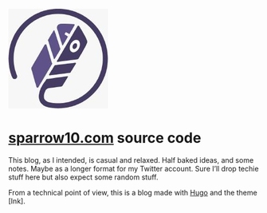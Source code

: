 [![sparrow10.com][1]][2]

# [sparrow10.com][2] source code

This blog, as I intended, is casual and relaxed. Half baked ideas, and some notes. Maybe as a longer format for my Twitter account. Sure I’ll drop techie stuff here but also expect some random stuff. 

From a technical point of view, this is a blog made with [Hugo][3] and the theme [Ink].

[1]: https://github.com/carlosgruiz-dev/sparrow10-blog/raw/main/static/images/sparrow10com.jpg
[2]: https://www.sparrow10.com
[3]: https://gohugo.io/
[4]: https://github.com/knadh/hugo-ink
